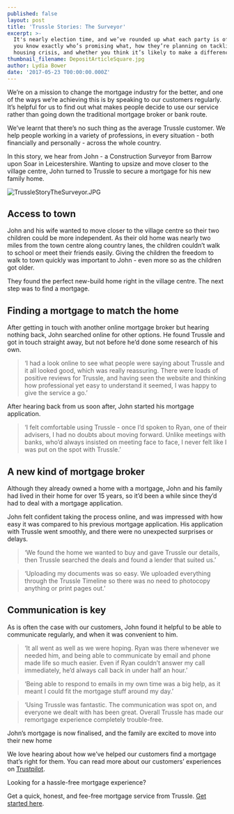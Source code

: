 ```yaml
---
published: false
layout: post
title: 'Trussle Stories: The Surveyor'
excerpt: >-
  It's nearly election time, and we’ve rounded up what each party is offering so
  you know exactly who’s promising what, how they’re planning on tackling the
  housing crisis, and whether you think it’s likely to make a difference. 
thumbnail_filename: DepositArticleSquare.jpg
author: Lydia Bower
date: '2017-05-23 T00:00:00.000Z'
---
```

We’re on a mission to change the mortgage industry for the better, and one of the ways we’re achieving this is by speaking to our customers regularly. It’s helpful for us to find out what makes people decide to use our service rather than going down the traditional mortgage broker or bank route.

We’ve learnt that there’s no such thing as the average Trussle customer. We help people working in a variety of professions, in every situation - both financially and personally - across the whole country.

In this story, we hear from John - a Construction Surveyor from Barrow upon Soar in Leicestershire. Wanting to upsize and move closer to the village centre, John turned to Trussle to secure a mortgage for his new family home. 

![TrussleStoryTheSurveyor.JPG]({{site.baseurl}}/images/post_images/TrussleStoryTheSurveyor.JPG)

## Access to town
John and his wife wanted to move closer to the village centre so their two children could be more independent. As their old home was nearly two miles from the town centre along country lanes, the children couldn’t walk to school or meet their friends easily. Giving the children the freedom to walk to town quickly was important to John - even more so as the children got older. 

They found the perfect new-build home right in the village centre. The next step was to find a mortgage.  


## Finding a mortgage to match the home
After getting in touch with another online mortgage broker but hearing nothing back, John searched online for other options. He found Trussle and got in touch straight away, but not before he’d done some research of his own.

> ‘I had a look online to see what people were saying about Trussle and it all looked good, which was really reassuring. There were loads of positive reviews for Trussle, and having seen the website and thinking how professional yet easy to understand it seemed, I was happy to give the service a go.’  

After hearing back from us soon after, John started his mortgage application. 

> ‘I felt comfortable using Trussle - once I’d spoken to Ryan, one of their advisers, I had no doubts about moving forward. Unlike meetings with banks, who’d always insisted on meeting face to face, I never felt like I was put on the spot with Trussle.’


## A new kind of mortgage broker
Although they already owned a home with a mortgage, John and his family had lived in their home for over 15 years, so it’d been a while since they’d had to deal with a mortgage application. 

John felt confident taking the process online, and was impressed with how easy it was compared to his previous mortgage application. His application with Trussle went smoothly, and there were no unexpected surprises or delays. 

> ‘We found the home we wanted to buy and gave Trussle our details, then Trussle searched the deals and found a lender that suited us.’ 

> ‘Uploading my documents was so easy. We uploaded everything through the Trussle Timeline so there was no need to photocopy anything or print pages out.’


## Communication is key
As is often the case with our customers, John found it helpful to be able to communicate regularly, and when it was convenient to him.

> ‘It all went as well as we were hoping. Ryan was there whenever we needed him, and being able to communicate by email and phone made life so much easier. Even if Ryan couldn’t answer my call immediately, he’d always call back in under half an hour.’

> ‘Being able to respond to emails in my own time was a big help, as it meant I could fit the mortgage stuff around my day.’

> ‘Using Trussle was fantastic. The communication was spot on, and everyone we dealt with has been great. Overall Trussle has made our remortgage experience completely trouble-free.

John’s mortgage is now finalised, and the family are excited to move into their new home

We love hearing about how we’ve helped our customers find a mortgage that’s right for them. You can read more about our customers’ experiences on [Trustpilot](https://www.trustpilot.com/review/trussle.com).

Looking for a hassle-free mortgage experience?

Get a quick, honest, and fee-free mortgage service from Trussle. [Get started here](https://trussle.com/).